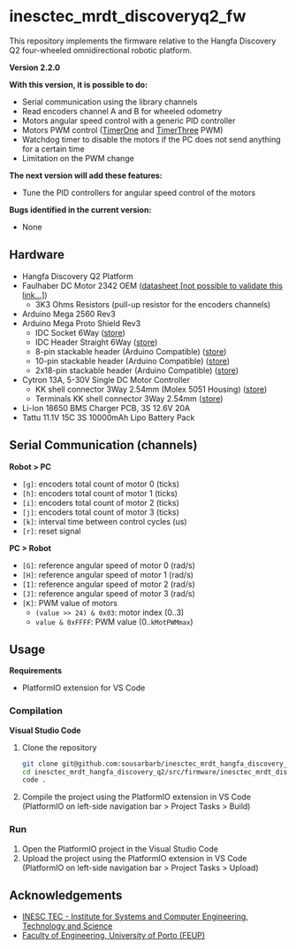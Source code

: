 # inesctec_mrdt_discoveryq2_fw

This repository implements the firmware relative to the Hangfa Discovery Q2
four-wheeled omnidirectional robotic platform.

**Version 2.2.0**

**With this version, it is possible to do:**

- Serial communication using the library channels
- Read encoders channel A and B for wheeled odometry
- Motors angular speed control with a generic PID controller
- Motors PWM control
  ([TimerOne](https://github.com/PaulStoffregen/TimerOne) and
  [TimerThree](https://github.com/PaulStoffregen/TimerThree) PWM)
- Watchdog timer to disable the motors if the PC does not send anything for a
  certain time
- Limitation on the PWM change

**The next version will add these features:**

- Tune the PID controllers for angular speed control of the motors

**Bugs identified in the current version:**

- None

## Hardware

- Hangfa Discovery Q2 Platform
- Faulhaber DC Motor 2342 OEM
  ([datasheet [not possible to validate this link...]](https://www.faulhaber.com/fileadmin/Import/Media/EN_2342_CR_DFF.pdf))
  - 3K3 Ohms Resistors (pull-up resistor for the encoders channels)
- Arduino Mega 2560 Rev3
- Arduino Mega Proto Shield Rev3
  - IDC Socket 6Way
    ([store](https://mauser.pt/catalog/product_info.php?products_id=011-0827))
  - IDC Header Straight 6Way
    ([store](https://mauser.pt/catalog/product_info.php?products_id=011-0800))
  - 8-pin stackable header (Arduino Compatible)
    ([store](https://opencircuit.nl/product/female-header-stackable-8-pin-10-stuks))
  - 10-pin stackable header (Arduino Compatible)
    ([store](https://opencircuit.nl/product/female-header-stackable-10-pin-10-stuks))
  - 2x18-pin stackable header (Arduino Compatible)
    ([store](https://opencircuit.nl/product/female-header-stackable-2x18-pin-2-stuks))
- Cytron 13A, 5-30V Single DC Motor Controller
  - KK shell connector 3Way 2.54mm (Molex 5051 Housing)
    ([store](https://mauser.pt/catalog/product_info.php?products_id=011-1319))
  - Terminals KK shell connector 3Way 2.54mm
    ([store](https://mauser.pt/catalog/product_info.php?products_id=011-3065))
- Li-Ion 18650 BMS Charger PCB, 3S 12.6V 20A
- Tattu 11.1V 15C 3S 10000mAh Lipo Battery Pack

## Serial Communication (channels)

**Robot > PC**

- `[g]`: encoders total count of motor 0 (ticks)
- `[h]`: encoders total count of motor 1 (ticks)
- `[i]`: encoders total count of motor 2 (ticks)
- `[j]`: encoders total count of motor 3 (ticks)
- `[k]`: interval time between control cycles (us)
- `[r]`: reset signal

**PC > Robot**

- `[G]`: reference angular speed of motor 0 (rad/s)
- `[H]`: reference angular speed of motor 1 (rad/s)
- `[I]`: reference angular speed of motor 2 (rad/s)
- `[J]`: reference angular speed of motor 3 (rad/s)
- `[K]`: PWM value of motors
  - `(value >> 24) & 0x03`: motor index (0..3)
  - `value & 0xFFFF`: PWM value (0..`kMotPWMmax`)

## Usage

**Requirements**

- PlatformIO extension for VS Code

### Compilation

**Visual Studio Code**

1. Clone the repository
    ```sh
    git clone git@github.com:sousarbarb/inesctec_mrdt_hangfa_discovery_q2.git
    cd inesctec_mrdt_hangfa_discovery_q2/src/firmware/inesctec_mrdt_discoveryq2_fw
    code .
    ```
2. Compile the project using the PlatformIO extension in VS Code
   (PlatformIO on left-side navigation bar > Project Tasks > Build)

### Run

1. Open the PlatformIO project in the Visual Studio Code
2. Upload the project using the PlatformIO extension in VS Code
   (PlatformIO on left-side navigation bar > Project Tasks > Upload)

## Acknowledgements

- [INESC TEC - Institute for Systems and Computer Engineering, Technology and Science](https://www.inesctec.pt/en/)
- [Faculty of Engineering, University of Porto (FEUP)](https://sigarra.up.pt/feup/en/)
